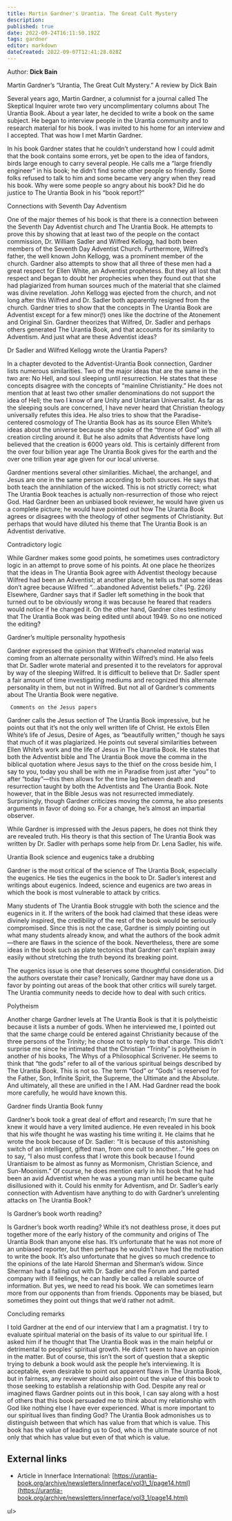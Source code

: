 ```yaml
---
title: Martin Gardner's Urantia. The Great Cult Mystery
description: 
published: true
date: 2022-09-24T16:11:50.192Z
tags: gardner
editor: markdown
dateCreated: 2022-09-07T12:41:28.028Z
---
```


Author: **Dick Bain**

Martin Gardner’s “Urantia, The Great Cult Mystery.” A review by Dick Bain

Several years ago, Martin Gardner, a columnist for a journal called The Skeptical Inquirer wrote two very uncomplimentary columns about The Urantia Book. About a year later, he decided to write a book on the same subject. He began to interview people in the Urantia community and to research material for his book. I was invited to his home for an interview and I accepted. That was how I met Martin Gardner.

In his book Gardner states that he couldn’t understand how I could admit that the book contains some errors, yet be open to the idea of fandors, birds large enough to carry several people. He calls me a “large friendly engineer” in his book; he didn’t find some other people so friendly. Some folks refused to talk to him and some became very angry when they read his book. Why were some people so angry about his book? Did he do justice to The Urantia Book in his “book report?”

Connections with Seventh Day Adventism

One of the major themes of his book is that there is a connection between the Seventh Day Adventist church and The Urantia Book. He attempts to prove this by showing that at least two of the people on the contact commission, Dr. William Sadler and Wilfred Kellogg, had both been members of the Seventh Day Adventist Church. Furthermore, Wilfred’s father, the well known John Kellogg, was a prominent member of the church. Gardner also attempts to show that all three of these men had a great respect for Ellen White, an Adventist prophetess. But they all lost that respect and began to doubt her prophecies when they found out that she had plagiarized from human sources much of the material that she claimed was divine revelation. John Kellogg was ejected from the church, and not long after this Wilfred and Dr. Sadler both apparently resigned from the church. Gardner tries to show that the concepts in The Urantia Book are Adventist except for a few minor(!) ones like the doctrine of the Atonement and Original Sin. Gardner theorizes that Wilfred, Dr. Sadler and perhaps others generated The Urantia Book, and that accounts for its similarity to Adventism. And just what are these Adventist ideas?

Dr Sadler and Wilfred Kellogg wrote the Urantia Papers?

In a chapter devoted to the Adventist-Urantia Book connection, Gardner lists numerous similarities. Two of the major ideas that are the same in the two are: No Hell, and soul sleeping until resurrection. He states that these concepts disagree with the concepts of “mainline Christianity.” He does not mention that at least two other smaller denominations do not support the idea of Hell; the two I know of are Unity and Unitarian Universalist. As far as the sleeping souls are concerned, I have never heard that Christian theology universally refutes this idea. He also tries to show that the Paradise-centered cosmology of The Urantia Book has as its source Ellen White’s ideas about the universe because she spoke of the “throne of God” with all creation circling around it. But he also admits that Adventists have long believed that the creation is 6000 years old. This is certainly different from the over four billion year age The Urantia Book gives for the earth and the over one trillion year age given for our local universe.

Gardner mentions several other similarities. Michael, the archangel, and Jesus are one in the same person according to both sources. He says that both teach the annihilation of the wicked. This is not strictly correct; what The Urantia Book teaches is actually non-resurrection of those who reject God. Had Gardner been an unbiased book reviewer, he would have given us a complete picture; he would have pointed out how The Urantia Book agrees or disagrees with the theology of other segments of Christianity. But perhaps that would have diluted his theme that The Urantia Book is an Adventist derivative.

Contradictory logic

While Gardner makes some good points, he sometimes uses contradictory logic in an attempt to prove some of his points. At one place he theorizes that the ideas in The Urantia Book agree with Adventist theology because Wilfred had been an Adventist; at another place, he tells us that some ideas don’t agree because Wilfred “…abandoned Adventist beliefs.” (Pg. 226) Elsewhere, Gardner says that if Sadler left something in the book that turned out to be obviously wrong it was because he feared that readers would notice if he changed it. On the other hand, Gardner cites testimony that The Urantia Book was being edited until about 1949. So no one noticed the editing?

Gardner’s multiple personality hypothesis

Gardner expressed the opinion that Wilfred’s channeled material was coming from an alternate personality within Wilfred’s mind. He also feels that Dr. Sadler wrote material and presented it to the revelators for approval by way of the sleeping Wilfred. It is difficult to believe that Dr. Sadler spent a fair amount of time investigating mediums and recognized this alternate personality in them, but not in Wilfred. But not all of Gardner’s comments about The Urantia Book were negative.

```
 Comments on the Jesus papers
```

Gardner calls the Jesus section of The Urantia Book impressive, but he points out that it’s not the only well written life of Christ. He extols Ellen White’s life of Jesus, Desire of Ages, as “beautifully written,” though he says that much of it was plagiarized. He points out several similarities between Ellen White’s work and the life of Jesus in The Urantia Book. He states that both the Adventist bible and The Urantia Book move the comma in the biblical quotation where Jesus says to the thief on the cross beside him, I say to you, today you shall be with me in Paradise from just after “you” to after “today”—this then allows for the time lag between death and resurrection taught by both the Adventists and The Urantia Book. Note however, that in the Bible Jesus was not resurrected immediately. Surprisingly, though Gardner criticizes moving the comma, he also presents arguments in favor of doing so. For a change, he’s almost an impartial observer.

While Gardner is impressed with the Jesus papers, he does not think they are revealed truth. His theory is that this section of The Urantia Book was written by Dr. Sadler with perhaps some help from Dr. Lena Sadler, his wife.

Urantia Book science and eugenics take a drubbing

Gardner is the most critical of the science of The Urantia Book, especially the eugenics. He ties the eugenics in the book to Dr. Sadler’s interest and writings about eugenics. Indeed, science and eugenics are two areas in which the book is most vulnerable to attack by critics.

Many students of The Urantia Book struggle with both the science and the eugenics in it. If the writers of the book had claimed that these ideas were divinely inspired, the credibility of the rest of the book would be seriously compromised. Since this is not the case, Gardner is simply pointing out what many students already know, and what the authors of the book admit—there are flaws in the science of the book. Nevertheless, there are some ideas in the book such as plate tectonics that Gardner can’t explain away easily without stretching the truth beyond its breaking point.

The eugenics issue is one that deserves some thoughtful consideration. Did the authors overstate their case? Ironically, Gardner may have done us a favor by pointing out areas of the book that other critics will surely target. The Urantia community needs to decide how to deal with such critics.

Polytheism

Another charge Gardner levels at The Urantia Book is that it is polytheistic because it lists a number of gods. When he interviewed me, I pointed out that the same charge could be entered against Christianity because of the three persons of the Trinity; he chose not to reply to that charge. This didn’t surprise me since he intimated that the Christian “Trinity” is polytheism in another of his books, The Whys of a Philosophical Scrivener. He seems to think that “the gods” refer to all of the various spiritual beings described by The Urantia Book. This is not so. The term “God” or “Gods” is reserved for the Father, Son, Infinite Spirit, the Supreme, the Ultimate and the Absolute. And ultimately, all these are unified in the I AM. Had Gardner read the book more carefully, he would have known this.

Gardner finds Urantia Book funny

Gardner’s book took a great deal of effort and research; I’m sure that he knew it would have a very limited audience. He even revealed in his book that his wife thought he was wasting his time writing it. He claims that he wrote the book because of Dr. Sadler: “It is because of this astonishing switch of an intelligent, gifted man, from one cult to another…” He goes on to say, “I also must confess that I wrote this book because I found Urantiaism to be almost as funny as Mormonism, Christian Science, and Sun-Moonism.” Of course, he does mention early in his book that he had been an avid Adventist when he was a young man until he became quite disillusioned with it. Could his enmity for Adventism, and Dr. Sadler’s early connection with Adventism have anything to do with Gardner’s unrelenting attacks on The Urantia Book?

Is Gardner’s book worth reading?

Is Gardner’s book worth reading? While it’s not deathless prose, it does put together more of the early history of the community and origins of The Urantia Book than anyone else has. It’s unfortunate that he was not more of an unbiased reporter, but then perhaps he wouldn’t have had the motivation to write the book. It’s also unfortunate that he gives so much credence to the opinions of the late Harold Sherman and Sherman’s widow. Since Sherman had a falling out with Dr. Sadler and the Forum and parted company with ill feelings, he can hardly be called a reliable source of information. But yes, we need to read his book. We can sometimes learn more from our opponents than from friends. Opponents may be biased, but sometimes they point out things that we’d rather not admit.

Concluding remarks

I told Gardner at the end of our interview that I am a pragmatist. I try to evaluate spiritual material on the basis of its value to our spiritual life. I asked him if he thought that The Urantia Book was in the main helpful or detrimental to peoples’ spiritual growth. He didn’t seem to have an opinion in the matter. But of course, this isn’t the sort of question that a skeptic trying to debunk a book would ask the people he’s interviewing. It is acceptable, even desirable to point out apparent flaws in The Urantia Book, but in fairness, any reviewer should also point out the value of this book to those seeking to establish a relationship with God. Despite any real or imagined flaws Gardner points out in this book, I can say along with a host of others that this book persuaded me to think about my relationship with God like nothing else I have ever experienced. What is more important to our spiritual lives than finding God? The Urantia Book admonishes us to distinguish between that which has value from that which is value. This book has the value of leading us to God, who is the ultimate source of not only that which has value but even of that which is value.

## External links

-   Article in Innerface International: [https://urantia-book.org/archive/newsletters/innerface/vol3\_1/page14.html](https://urantia-book.org/archive/newsletters/innerface/vol3_1/page14.html)

ul>